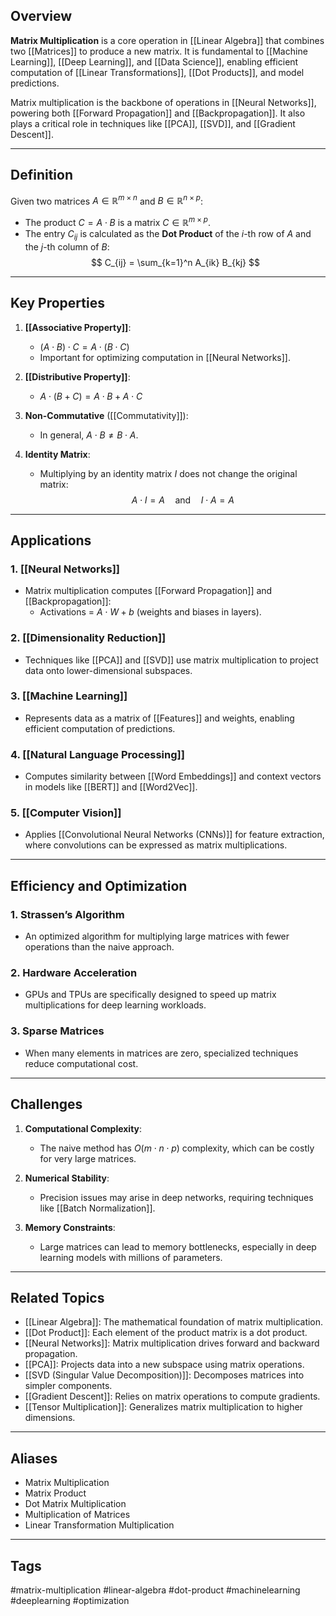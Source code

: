 ## Overview
**Matrix Multiplication** is a core operation in [[Linear Algebra]] that combines two [[Matrices]] to produce a new matrix. It is fundamental to [[Machine Learning]], [[Deep Learning]], and [[Data Science]], enabling efficient computation of [[Linear Transformations]], [[Dot Products]], and model predictions.

Matrix multiplication is the backbone of operations in [[Neural Networks]], powering both [[Forward Propagation]] and [[Backpropagation]]. It also plays a critical role in techniques like [[PCA]], [[SVD]], and [[Gradient Descent]].

---

## Definition
Given two matrices $A \in \mathbb{R}^{m \times n}$ and $B \in \mathbb{R}^{n \times p}$:
- The product $C = A \cdot B$ is a matrix $C \in \mathbb{R}^{m \times p}$.
- The entry $C_{ij}$ is calculated as the **Dot Product** of the $i$-th row of $A$ and the $j$-th column of $B$:
  $$
  C_{ij} = \sum_{k=1}^n A_{ik} B_{kj}
  $$

---

## Key Properties

1. **[[Associative Property]]**:
   - $(A \cdot B) \cdot C = A \cdot (B \cdot C)$
   - Important for optimizing computation in [[Neural Networks]].

2. **[[Distributive Property]]**:
   - $A \cdot (B + C) = A \cdot B + A \cdot C$

3. **Non-Commutative** ([[Commutativity]]):
   - In general, $A \cdot B \neq B \cdot A$.

4. **Identity Matrix**:
   - Multiplying by an identity matrix $I$ does not change the original matrix:
     $$
     A \cdot I = A \quad \text{and} \quad I \cdot A = A
     $$

---

## Applications

### 1. **[[Neural Networks]]**
- Matrix multiplication computes [[Forward Propagation]] and [[Backpropagation]]:
  - Activations = $A \cdot W + b$ (weights and biases in layers).
  
### 2. **[[Dimensionality Reduction]]**
- Techniques like [[PCA]] and [[SVD]] use matrix multiplication to project data onto lower-dimensional subspaces.

### 3. **[[Machine Learning]]**
- Represents data as a matrix of [[Features]] and weights, enabling efficient computation of predictions.

### 4. **[[Natural Language Processing]]**
- Computes similarity between [[Word Embeddings]] and context vectors in models like [[BERT]] and [[Word2Vec]].

### 5. **[[Computer Vision]]**
- Applies [[Convolutional Neural Networks (CNNs)]] for feature extraction, where convolutions can be expressed as matrix multiplications.

---

## Efficiency and Optimization

### 1. **Strassen’s Algorithm**
- An optimized algorithm for multiplying large matrices with fewer operations than the naive approach.

### 2. **Hardware Acceleration**
- GPUs and TPUs are specifically designed to speed up matrix multiplications for deep learning workloads.

### 3. **Sparse Matrices**
- When many elements in matrices are zero, specialized techniques reduce computational cost.

---

## Challenges

1. **Computational Complexity**:
   - The naive method has $O(m \cdot n \cdot p)$ complexity, which can be costly for very large matrices.

2. **Numerical Stability**:
   - Precision issues may arise in deep networks, requiring techniques like [[Batch Normalization]].

3. **Memory Constraints**:
   - Large matrices can lead to memory bottlenecks, especially in deep learning models with millions of parameters.

---

## Related Topics

- [[Linear Algebra]]: The mathematical foundation of matrix multiplication.
- [[Dot Product]]: Each element of the product matrix is a dot product.
- [[Neural Networks]]: Matrix multiplication drives forward and backward propagation.
- [[PCA]]: Projects data into a new subspace using matrix operations.
- [[SVD (Singular Value Decomposition)]]: Decomposes matrices into simpler components.
- [[Gradient Descent]]: Relies on matrix operations to compute gradients.
- [[Tensor Multiplication]]: Generalizes matrix multiplication to higher dimensions.

---

## Aliases
- Matrix Multiplication
- Matrix Product
- Dot Matrix Multiplication
- Multiplication of Matrices
- Linear Transformation Multiplication

---

## Tags
#matrix-multiplication #linear-algebra #dot-product #machinelearning #deeplearning #optimization